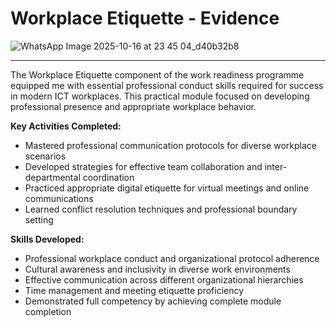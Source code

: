 # Workplace Etiquette - Evidence

![WhatsApp Image 2025-10-16 at 23 45 04_d40b32b8](https://github.com/user-attachments/assets/61543fe7-1cf2-42b8-a653-012025f7f444)

---

The Workplace Etiquette component of the work readiness programme equipped me with essential professional conduct skills required for success in modern ICT workplaces. This practical module focused on developing professional presence and appropriate workplace behavior.

**Key Activities Completed:**

- Mastered professional communication protocols for diverse workplace scenarios
- Developed strategies for effective team collaboration and inter-departmental coordination
- Practiced appropriate digital etiquette for virtual meetings and online communications
- Learned conflict resolution techniques and professional boundary setting

**Skills Developed:**

- Professional workplace conduct and organizational protocol adherence
- Cultural awareness and inclusivity in diverse work environments
- Effective communication across different organizational hierarchies
- Time management and meeting etiquette proficiency
- Demonstrated full competency by achieving complete module completion

